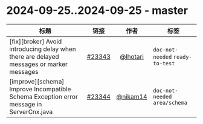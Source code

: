 # 2024-09-25..2024-09-25 - master
| 标题 | 链接 | 作者 | 标签 |
| - | :--: | :--: | - |
| [fix][broker] Avoid introducing delay when there are delayed messages or marker messages | [#23343](https://github.com/apache/pulsar/pull/23343) | [@lhotari](https://github.com/lhotari) | `doc-not-needed` `ready-to-test`  | 
| [improve][schema] Improve Incompatible Schema Exception error message in ServerCnx.java | [#23344](https://github.com/apache/pulsar/pull/23344) | [@nikam14](https://github.com/nikam14) | `doc-not-needed` `area/schema`  | 

